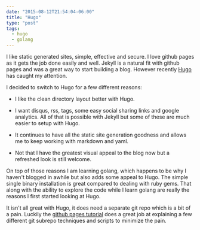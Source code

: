 ```yaml
---
date: "2015-08-12T21:54:04-06:00"
title: "Hugo"
type: "post"
tags:
  - hugo
  - golang
---
```


I like static generated sites, simple, effective and secure. I love github pages as it gets the job done easily and well. Jekyll is a natural fit
with github pages and was a great way to start building a blog. However recently [Hugo](http://gohugo.io/) has caught my attention.

I decided to switch to Hugo for a few different reasons:

- I like the clean directory layout better with Hugo.

- I want disqus, rss, tags, some easy social sharing links and google analytics. All of that is possible with Jekyll but some of these are much easier to setup with Hugo.

<!--more-->
- It continues to have all the static site generation goodness and allows me to keep working with markdown and yaml.

- Not that I have the greatest visual appeal to the blog now but a refreshed look is still welcome.

On top of those reasons I am learning golang, which happens to be why I haven't blogged in awhile but also adds some appeal to Hugo. The simple single binary installation
is great compared to dealing with ruby gems. That along with the ability to explore the code while I learn golang are really the reasons I first started looking at Hugo.

It isn't all great with Hugo, it does need a separate git repo which is a bit of a pain. Luckily the [github pages tutorial](http://gohugo.io/tutorials/github-pages-blog)
does a great job at explaining a few different git subrepo techniques and scripts to minimize the pain.
